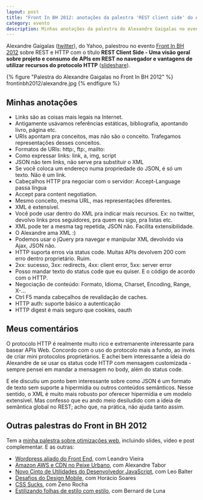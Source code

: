 ```yaml
---
layout: post
title: "Front In BH 2012: anotações da palestra 'REST client side' do Alexandre Gaigalas"
category: evento
description: Minhas anotações da palestra do Alexandre Gaigalas no evento Front in BH 2012
---
```


Alexandre Gaigalas ([twitter](https://twitter.com/alganet/)), do Yahoo, palestrou no evento [Front In BH 2012](http://www.frontinbh.com.br/) sobre REST e HTTP com o título **REST Client Side - Uma visão geral sobre projeto e consumo de APIs em REST no navegador e vantagens de utilizar recursos do protocolo HTTP** ([slideshare](http://www.slideshare.net/Alganet/presentations)).

{% figure "Palestra do Alexandre Gaigalas no Front In BH 2012" %}
	frontinbh2012/alexandre.jpg
{% endfigure %}

## Minhas anotações

* Links são as coisas mais legais na Internet.
* Antigamente usávamos referências estáticas, bibliografia, apontando livro, página etc.
* URIs apontam pra conceitos, mas não são o conceito. Trafegamos representações desses conceitos.
* Formatos de URIs: http:, ftp:, mailto:
* Como expressar links: link, a, img, script
* JSON não tem links, não serve pra substituir o XML
* Se você coloca um endereço numa propriedade do JSON, é só um texto. Não é um link.
* Cabeçalhos HTTP pra negociar com o servidor: Accept-Language passa língua
* Accept para content negotiation.
* Mesmo conceito, mesma URL, mas representações diferentes.
* XML é extensível.
* Você pode usar <link> dentro do XML pra indicar mais recursos. Ex: no twitter, devolvo links pros seguidores, pra quem eu sigo, pra listas etc.
* XML pode ter a mesma tag repetida, JSON não. Facilita extensibilidade.
* O Alexandre ama XML :)
* Podemos usar o jQuery pra navegar e manipular XML devolvido via Ajax, JSON não.
* HTTP suporta erros via status code. Muitas APIs devolvem 200 com erro dentro proprietário. Ruim.
* 2xx: sucesso, 3xx: redirects, 4xx: client error, 5xx: server error
* Posso mandar texto do status code que eu quiser. E o código de acordo com o HTTP.
* Negociação de conteúdo: Formato, Idioma, Charset, Encoding, Range, X-...
* Ctrl F5 manda cabeçalhos de revalidação de caches.
* HTTP auth: suporte básico a autenticação
* HTTP digest é mais seguro que cookies, oauth

## Meus comentários

O protocolo HTTP é realmente muito rico e extremanente interessante para basear APIs Web. Concordo com o uso do protocolo mais a fundo, ao invés de criar mini protocolos proprietários. E achei bem interessante a ideia do Alexandre de se usar os status code HTTP com mensagem customizada - sempre pensei em mandar a mensagem no body, além do status code.

E ele discutiu um ponto bem interessante sobre como JSON é um formato de texto sem suporte a hipermídia ou outros conteúdos semânticos. Nesse sentido, o XML é muito mais robusto por oferecer hipermídia e um modelo extensível. Mas confesso que eu ando meio desiludido com a ideia de semântica global no REST; acho que, na prática, não ajuda tanto assim.



## Outras palestras do Front in BH 2012

Tem a [minha palestra sobre otimizações web](/frontinbh-otimizacoes-web/), incluindo slides, vídeo e post complementar. E as outras:

* [Wordpress aliado do Front End](/front-in-bh-wordpress-leandro-vieira/), com Leandro Vieira
* [Amazon AWS e CDN no Peixe Urbano](/front-in-bh-peixe-urbano-amazon-cdn-alexandre-tabor/), com Alexandre Tabor
* [Novo Cinto de Utilidades do Desenvolvedor JavaScript](/front-in-bh-novidades-mozilla-leo-balter/), com Leo Balter
* [Desafios do Design Mobile](/front-in-bh-desafios-design-mobile-horacio-soares/), com Horácio Soares
* [CSS Sucks](/front-in-bh-css-sucks-zeno-rocha/), com Zeno Rocha
* [Estilizando folhas de estilo com estilo](/front-in-bh-estilizando-css-com-estilo-bernard-de-luna/), com Bernard de Luna

